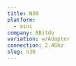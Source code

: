```yaml
---
title: N30
platform:
  - mini
company: 8Bitdo
variation: w/Adapter
connection: 2.4Ghz
slug: n30
---
```


